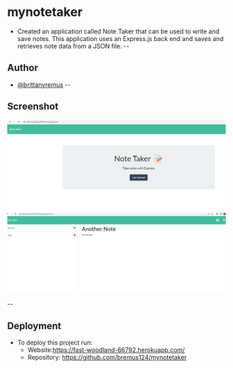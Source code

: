 # mynotetaker

-  Created an application called Note Taker that can be used to write and save notes. This application uses an Express.js back end and saves and retrieves note data from a JSON file.
--
## Author

- [@brittanyremus](https://www.github.com/bremus124)
--
## Screenshot

![Screenshot](screenshot1.png)
![Screenshot](screenshot2.png)


--
## Deployment

- To deploy this project run:
    - Website:https://fast-woodland-66792.herokuapp.com/
    - Repository: https://github.com/bremus124/mynotetaker
